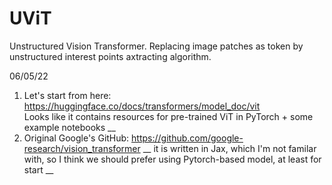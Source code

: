 # UViT
Unstructured Vision Transformer.
Replacing image patches as token by unstructured interest points axtracting algorithm.

06/05/22  
1. Let's start from here: https://huggingface.co/docs/transformers/model_doc/vit <br/>
Looks like it contains resources for pre-trained ViT in PyTorch + some example notebooks __
2. Original Google's GitHub: https://github.com/google-research/vision_transformer __
it is written in Jax, which I'm not familar with, so I think we should prefer using Pytorch-based model, at least for start __
